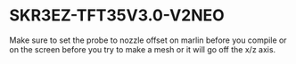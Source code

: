 # SKR3EZ-TFT35V3.0-V2NEO
Make sure to set the probe to nozzle offset on marlin before you compile or on the screen before you try to make a mesh or it will go off the x/z axis.
